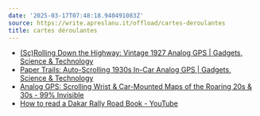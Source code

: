```yaml
---
date: '2025-03-17T07:48:18.940491083Z'
source: https://write.apreslanu.it/offload/cartes-deroulantes
title: cartes déroulantes
---
```


- [(Sc)Rolling Down the Highway: Vintage 1927 Analog GPS | Gadgets, Science & Technology](https://gajitz.com/scrolling-down-the-highway-vintage-1927-analog-gps/)
- [Paper Trails: Auto-Scrolling 1930s In-Car Analog GPS | Gadgets, Science & Technology](https://gajitz.com/paper-trails-auto-scrolling-1930s-in-car-analog-gps/)
- [Analog GPS: Scrolling Wrist &amp; Car-Mounted Maps of the Roaring 20s & 30s - 99% Invisible](https://99percentinvisible.org/article/analog-gps-scrolling-wrist-car-mounted-maps-roaring-20s-30s/)
- [How to read a Dakar Rally Road Book - YouTube](https://www.youtube.com/watch?v=zDiXs-3-aZs&ab_channel=RedBullRally)